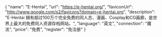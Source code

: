 {
    "name": "E-Hentai",
    "url": "https://e-hentai.org/",
    "faviconUrl": "http://www.google.com/s2/favicons?domain=e-hentai.org",
    "description": "E-Hentai 拥有超过100万个完全免费的同人志、漫画、Cosplay和CG画廊，是世界上最大的免费同人资源存档网站。",
    "language": "英文",
    "connection": "魔法",
    "price": "免费",
    "register": "免注册"
}